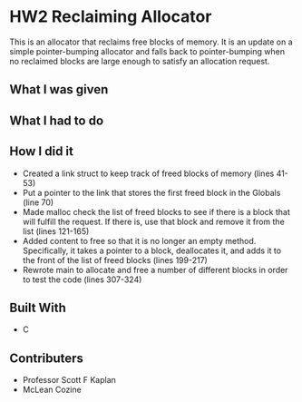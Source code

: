# HW2 Reclaiming Allocator
This is an allocator that reclaims free blocks of memory. It is an update on a simple pointer-bumping allocator and falls back to pointer-bumping when no reclaimed blocks are large enough to satisfy an allocation request. 
## What I was given

## What I had to do

## How I did it
* Created a link struct to keep track of freed blocks of memory (lines 41-53)
* Put a pointer to the link that stores the first freed block in the Globals (line 70)
* Made malloc check the list of freed blocks to see if there is a block that will fulfill the request. If there is, use that block and remove it from the list (lines 121-165)
* Added content to free so that it is no longer an empty method. Specifically, it takes a pointer to a block, deallocates it, and adds it to the front of the list of freed blocks (lines 199-217)
* Rewrote main to allocate and free a number of different blocks in order to test the code (lines 307-324)
## Built With
* C
## Contributers
* Professor Scott F Kaplan
* McLean Cozine
